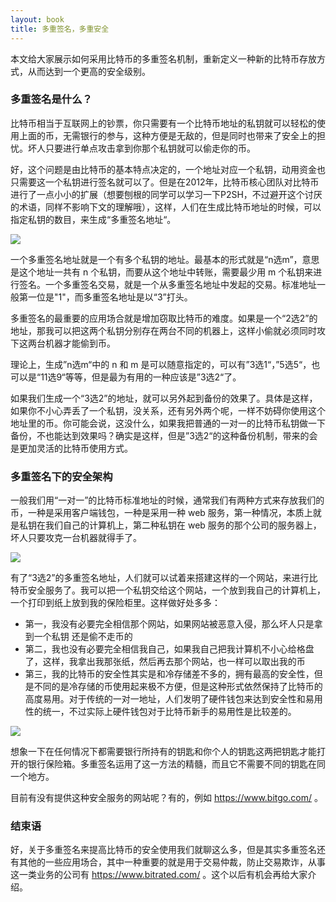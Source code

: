 ```yaml
---
layout: book
title: 多重签名，多重安全
---
```


本文给大家展示如何采用比特币的多重签名机制，重新定义一种新的比特币存放方式，从而达到一个更高的安全级别。

### 多重签名是什么？

比特币相当于互联网上的钞票，你只需要有一个比特币地址的私钥就可以轻松的使用上面的币，无需银行的参与，这种方便是无敌的，但是同时也带来了安全上的担忧。坏人只要进行单点攻击拿到你那个私钥就可以偷走你的币。

好，这个问题是由比特币的基本特点决定的，一个地址对应一个私钥，动用资金也只需要这一个私钥进行签名就可以了。但是在2012年，比特币核心团队对比特币进行了一点小小的扩展（想要刨根的同学可以学习一下P2SH，不过避开这个讨厌的术语，同样不影响下文的理解哦），这样，人们在生成比特币地址的时候，可以指定私钥的数目，来生成“多重签名地址“。

![](http://peterpic.qiniudn.com/bitcoin15.png)

一个多重签名地址就是一个有多个私钥的地址。最基本的形式就是“n选m”，意思是这个地址一共有
n 个私钥，而要从这个地址中转账，需要最少用 m
个私钥来进行签名。一个多重签名交易，就是一个从多重签名地址中发起的交易。标准地址一般第一位是"1"，而多重签名地址是以“3”打头。

多重签名的最重要的应用场合就是增加窃取比特币的难度。如果是一个“2选2”的地址，那我可以把这两个私钥分别存在两台不同的机器上，这样小偷就必须同时攻下这两台机器才能偷到币。

理论上，生成”n选m“中的 n 和 m
是可以随意指定的，可以有”3选1“，”5选5“，也可以是“11选9“等等，但是最为有用的一种应该是”3选2“了。

如果我们生成一个“3选2”的地址，就可以另外起到备份的效果了。具体是这样，如果你不小心弄丢了一个私钥，没关系，还有另外两个呢，一样不妨碍你使用这个地址里的币。你可能会说，这没什么，如果我把普通的一对一的比特币私钥做一下备份，不也能达到效果吗？确实是这样，但是”3选2“的这种备份机制，带来的会是更加灵活的比特币使用方式。

### 多重签名下的安全架构

一般我们用“一对一”的比特币标准地址的时候，通常我们有两种方式来存放我们的币，一种是采用客户端钱包，一种是采用一种
web 服务，第一种情况，本质上就是私钥在我们自己的计算机上，第二种私钥在 web
服务的那个公司的服务器上，坏人只要攻克一台机器就得手了。

![](http://peterpic.qiniudn.com/standard.png)

有了“3选2”的多重签名地址，人们就可以试着来搭建这样的一个网站，来进行比特币安全服务了。我可以把一个私钥交给这个网站，一个放到我自己的计算机上，一个打印到纸上放到我的保险柜里。这样做好处多多：

- 第一，我没有必要完全相信那个网站，如果网站被恶意入侵，那么坏人只是拿到一个私钥
  还是偷不走币的
- 第二，我也没有必要完全相信我自己，如果我自己把我计算机不小心给格盘了，这样，我拿出我那张纸，然后再去那个网站，也一样可以取出我的币
- 第三，我的比特币的安全性其实是和冷存储差不多的，拥有最高的安全性，但是不同的是冷存储的币使用起来极不方便，但是这种形式依然保持了比特币的高度易用。对于传统的一对一地址，人们发明了硬件钱包来达到安全性和易用性的统一，不过实际上硬件钱包对于比特币新手的易用性是比较差的。

![](http://peterpic.qiniudn.com/multi-sig-addr.png)

想象一下在任何情况下都需要银行所持有的钥匙和你个人的钥匙这两把钥匙才能打开的银行保险箱。多重签名运用了这一方法的精髓，而且它不需要不同的钥匙在同一个地方。

目前有没有提供这种安全服务的网站呢？有的，例如 <https://www.bitgo.com/> 。
 
 
### 结束语

好，关于多重签名来提高比特币的安全使用我们就聊这么多，但是其实多重签名还有其他的一些应用场合，其中一种重要的就是用于交易仲裁，防止交易欺诈，从事这一类业务的公司有
<https://www.bitrated.com/> 。这个以后有机会再给大家介绍。
